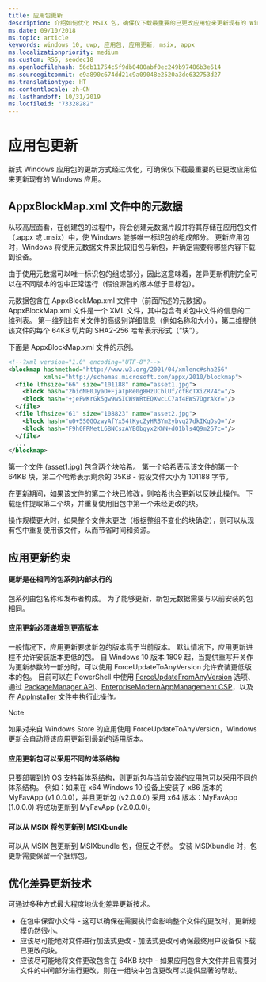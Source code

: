 ```yaml
---
title: 应用包更新
description: 介绍如何优化 MSIX 包，确保仅下载最重要的已更改应用位来更新现有的 Windows 应用。
ms.date: 09/10/2018
ms.topic: article
keywords: windows 10, uwp, 应用包, 应用更新, msix, appx
ms.localizationpriority: medium
ms.custom: RS5, seodec18
ms.openlocfilehash: 56db11754c5f9db0480abf0ec249b97486b3e614
ms.sourcegitcommit: e9a890c674dd21c9a09048e2520a3de632753d27
ms.translationtype: HT
ms.contentlocale: zh-CN
ms.lasthandoff: 10/31/2019
ms.locfileid: "73328282"
---
```

# <a name="app-package-updates"></a>应用包更新

新式 Windows 应用包的更新方式经过优化，可确保仅下载最重要的已更改应用位来更新现有的 Windows 应用。

## <a name="metadata-in-the-appxblockmapxml-file"></a>AppxBlockMap.xml 文件中的元数据

从较高层面看，在创建包的过程中，将会创建元数据片段并将其存储在应用包文件（.appx 或 .msix）中，使 Windows 能够唯一标识包的组成部分。 更新应用包时，Windows 将使用元数据文件来比较旧包与新包，并确定需要将哪些内容下载到设备。

由于使用元数据可以唯一标识包的组成部分，因此这意味着，差异更新机制完全可以在不同版本的包中正常运行（假设源包的版本低于目标包）。 

元数据包含在 AppxBlockMap.xml 文件中（前面所述的元数据）。 AppxBlockMap.xml 文件是一个 XML 文件，其中包含有关包中文件的信息的二维列表。 第一维列出有关文件的高级别详细信息（例如名称和大小），第二维提供该文件的每个 64KB 切片的 SHA2-256 哈希表示形式（“块”）。

下面是 AppxBlockMap.xml 文件的示例。

```xml
<!--?xml version="1.0" encoding="UTF-8"?-->
<blockmap hashmethod="http://www.w3.org/2001/04/xmlenc#sha256" 
          xmlns="http://schemas.microsoft.com/appx/2010/blockmap">
  <file lfhsize="66" size="101188" name="asset1.jpg">
    <block hash="2bidNE0JyaO+FjaTpRe0g8HzUCblUf/cfBcTXiZR74c="/>
    <block hash="+jeFwKrGk5gw9wSICWsWRtEQXwcLC7af4EWS7DgrAkY="/>
  </file>
  <file lfhsize="61" size="108823" name="asset2.jpg">
    <block hash="u0+5S0GOzwyAfYx54tKycZyHRBYm2ybvq27dkIKqDsQ="/>
    <block hash="F9h0FRMetL6BNCszAYB0bgyx2KWN+dO1bls4Q9m267c="/>
  </file>
  ...
</blockmap>
```

第一个文件 (asset1.jpg) 包含两个块哈希。 第一个哈希表示该文件的第一个 64KB 块，第二个哈希表示剩余的 35KB - 假设文件大小为 101188 字节。

在更新期间，如果该文件的第二个块已修改，则哈希也会更新以反映此操作。 下载组件提取第二个块，并重复使用旧包中第一个未经更改的块。

操作规模更大时，如果整个文件未更改（根据整组不变化的块确定），则可以从现有包中重复使用该文件，从而节省时间和资源。

## <a name="app-update-constraints"></a>应用更新约束

#### <a name="updates-are-performed-within-the-same-package-family"></a>更新是在相同的包系列内部执行的
包系列由包名称和发布者构成。 为了能够更新，新包元数据需要与以前安装的包相同。 

#### <a name="app-updates-must-increment-to-a-higher-version"></a>应用更新必须递增到更高版本
一般情况下，应用更新要求新包的版本高于当前版本。 默认情况下，应用更新进程不允许安装版本更低的包。 自 Windows 10 版本 1809 起，当提供重写开关作为更新参数的一部分时，可以使用 ForceUpdateToAnyVersion 允许安装更低版本的包。 目前可以在 PowerShell 中使用 [ForceUpdateFromAnyVersion](https://docs.microsoft.com/powershell/module/appx/add-appxpackage?view=win10-ps) 选项、通过 [PackageManager API](https://docs.microsoft.com/uwp/api/windows.management.deployment.deploymentoptions)、[EnterpriseModernAppManagement CSP](https://docs.microsoft.com/windows/client-management/mdm/enterprisemodernappmanagement-csp)，以及在 [AppInstaller 文件](https://docs.microsoft.com/windows/msix/app-installer/update-settings)中执行此操作。  

> [!NOTE]
> 如果对来自 Windows Store 的应用使用 ForceUpdateToAnyVersion，Windows 更新会自动将该应用更新到最新的适用版本。

#### <a name="app-update-package-can-have-a-different-architecture"></a>应用更新包可以采用不同的体系结构
只要部署到的 OS 支持新体系结构，则更新包与当前安装的应用包可以采用不同的体系结构。 例如：如果在 x64 Windows 10 设备上安装了 x86 版本的 MyFavApp (v1.0.0.0)，并且更新包 (v2.0.0.0) 采用 x64 版本：MyFavApp (1.0.0.0) 将成功更新到 MyFavApp (v2.0.0.0)。 

#### <a name="packages-can-update-from-an-msix-to-an-msixbundle"></a>可以从 MSIX 将包更新到 MSIXbundle
可以从 MSIX 包更新到 MSIXbundle 包，但反之不然。 安装 MSIXbundle 时，包更新需要保留一个捆绑包。 

## <a name="optimize-differential-update-technology"></a>优化差异更新技术
    
可通过多种方式最大程度地优化差异更新技术。

- 在包中保留小文件 - 这可以确保在需要执行会影响整个文件的更改时，更新规模仍然很小。
- 应该尽可能地对文件进行加法式更改 - 加法式更改可确保最终用户设备仅下载已更改的块。
- 应该尽可能地将文件更改包含在 64KB 块中 - 如果应用包含大文件并且需要对文件的中间部分进行更改，则在一组块中包含更改可以提供显著的帮助。
 

